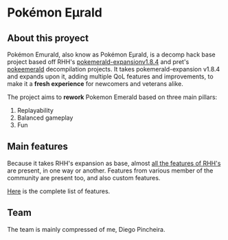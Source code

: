 # Pokémon Eμrald

## About this proyect

Pokémon Emurald, also know as Pokémon Eμrald, is a decomp hack base project based off RHH's [pokemerald-expansionv1.8.4](https://github.com/rh-hideout/pokeemerald-expansion/) and pret's [pokeemerald](https://github.com/pret/pokeemerald) decompilation projects. It takes pokemerald-expansion v1.8.4 and expands upon it, adding multiple QoL features and improvements, to make it a **fresh experience** for newcomers and veterans alike.

The project aims to **rework** Pokemon Emerald based on three main pillars:
1. Replayability
2. Balanced gameplay
3. Fun

## Main features

Because it takes RHH's expansion as base, almost [all the features of RHH's](RHH-README.md#what-features-are-included) are present, in one way or another. Features from various member of the community are present too, and also custom features.

[Here](FEATURES.md) is the complete list of features.

## Team

The team is mainly compressed of me, Diego Pincheira.
